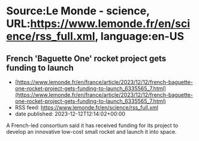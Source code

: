 # Source:Le Monde - science, URL:https://www.lemonde.fr/en/science/rss_full.xml, language:en-US

## French 'Baguette One' rocket project gets funding to launch
 - [https://www.lemonde.fr/en/france/article/2023/12/12/french-baguette-one-rocket-project-gets-funding-to-launch_6335565_7.html](https://www.lemonde.fr/en/france/article/2023/12/12/french-baguette-one-rocket-project-gets-funding-to-launch_6335565_7.html)
 - RSS feed: https://www.lemonde.fr/en/science/rss_full.xml
 - date published: 2023-12-12T12:14:02+00:00

A French-led consortium said it has received funding for its project to develop an innovative low-cost small rocket and launch it into space.

